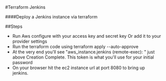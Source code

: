 #Terraform Jenkins

####Deploy a Jenkins instance via terraform

##Steps

* Run Aws configure with your access key and secret key Or add it to your provider settings
* Run the terraform code using terraform apply --auto-approve
* At the very end you'll see "aws_instance.jenkins (remote-exec): <token>" just above Creation Complete. This token is what you'll use for your initial password
* On your browser hit the ec2 instance url at port 8080 to bring up jenkins.
